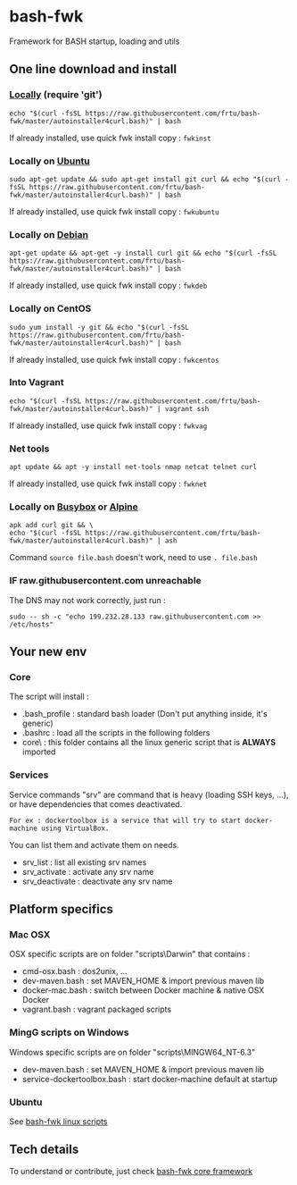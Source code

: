 # bash-fwk
Framework for BASH startup, loading and utils


## One line download and install

### [Locally](autoinstaller4curl.bash) (require 'git')
	echo "$(curl -fsSL https://raw.githubusercontent.com/frtu/bash-fwk/master/autoinstaller4curl.bash)" | bash

If already installed, use quick fwk install copy : ```fwkinst```

### Locally on [Ubuntu](autoinstaller4curl-ubuntu.bash)
	sudo apt-get update && sudo apt-get install git curl && echo "$(curl -fsSL https://raw.githubusercontent.com/frtu/bash-fwk/master/autoinstaller4curl.bash)" | bash

If already installed, use quick fwk install copy : ```fwkubuntu ```

### Locally on [Debian](autoinstaller4curl-debian.bash)

```	
apt-get update && apt-get -y install curl git && echo "$(curl -fsSL https://raw.githubusercontent.com/frtu/bash-fwk/master/autoinstaller4curl.bash)" | bash
```	

If already installed, use quick fwk install copy : ```fwkdeb ```

### Locally on CentOS

```	
sudo yum install -y git && echo "$(curl -fsSL https://raw.githubusercontent.com/frtu/bash-fwk/master/autoinstaller4curl.bash)" | bash
```	

If already installed, use quick fwk install copy : ```fwkcentos ```

### Into Vagrant

	echo "$(curl -fsSL https://raw.githubusercontent.com/frtu/bash-fwk/master/autoinstaller4curl.bash)" | vagrant ssh

If already installed, use quick fwk install copy : ```fwkvag ```

### Net tools

```	
apt update && apt -y install net-tools nmap netcat telnet curl
```	
If already installed, use quick fwk install copy : ```fwknet ```

### Locally on [Busybox](https://www.busybox.net/) or [Alpine](https://alpinelinux.org/)

	apk add curl git && \
	echo "$(curl -fsSL https://raw.githubusercontent.com/frtu/bash-fwk/master/autoinstaller4curl.bash)" | ash

Command ```source file.bash``` doesn't work, need to use ```. file.bash```

### IF raw.githubusercontent.com unreachable

The DNS may not work correctly, just run :

```
sudo -- sh -c "echo 199.232.28.133 raw.githubusercontent.com >> /etc/hosts"
```

## Your new env

### Core

The script will install :

- .bash_profile : standard bash loader (Don't put anything inside, it's generic)
- .bashrc : load all the scripts in the following folders
- core\ : this folder contains all the linux generic script that is **ALWAYS** imported

### Services

Service commands "srv" are command that is heavy (loading SSH keys, ...), or have dependencies that comes deactivated.

    For ex : dockertoolbox is a service that will try to start docker-machine using VirtualBox.

You can list them and activate them on needs.

- srv_list : list all existing srv names
- srv_activate : activate any srv name
- srv_deactivate : deactivate any srv name 

## Platform specifics

### Mac OSX

OSX specific scripts are on folder "scripts\Darwin\" that contains :

- cmd-osx.bash : dos2unix, ...
- dev-maven.bash : set MAVEN_HOME & import previous maven lib
- docker-mac.bash : switch between Docker machine & native OSX Docker
- vagrant.bash : vagrant packaged scripts

### MingG scripts on Windows

Windows specific scripts are on folder "scripts\MINGW64_NT-6.3\"

- dev-maven.bash : set MAVEN_HOME & import previous maven lib
- service-dockertoolbox.bash : start docker-machine default at startup

### Ubuntu

See [bash-fwk linux scripts](scripts/Linux/)

## Tech details

To understand or contribute, just check [bash-fwk core framework](core/)

